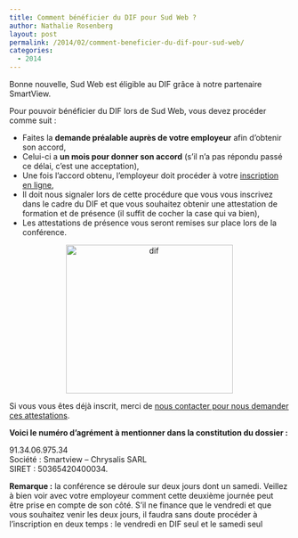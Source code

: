 ```yaml
---
title: Comment bénéficier du DIF pour Sud Web ?
author: Nathalie Rosenberg
layout: post
permalink: /2014/02/comment-beneficier-du-dif-pour-sud-web/
categories:
  - 2014
---
```


Bonne nouvelle, Sud Web est éligible au DIF grâce à notre partenaire SmartView.

Pour pouvoir bénéficier du DIF lors de Sud Web, vous devez procéder comme suit :

  * Faites la **demande préalable auprès de votre employeur** afin d’obtenir son accord,
  * Celui-ci a **un mois pour donner son accord** (s’il n’a pas répondu passé ce délai, c’est une acceptation),
  * Une fois l’accord obtenu, l’employeur doit procéder à votre [inscription en ligne][2],
  * Il doit nous signaler lors de cette procédure que vous vous inscrivez dans le cadre du DIF et que vous souhaitez obtenir une attestation de formation et de présence (il suffit de cocher la case qui va bien),
  * Les attestations de présence vous seront remises sur place lors de la conférence.

<p style="text-align: center;">
  <a href="http://sudweb.fr/blog/wp-content/uploads/2014/02/dif.png"><img class="size-medium wp-image-1202 aligncenter" alt="dif" src="http://sudweb.fr/blog/wp-content/uploads/2014/02/dif-300x267.png" width="300" height="267" /></a>
</p>

Si vous vous êtes déjà inscrit, merci de [nous contacter pour nous demander ces attestations][3].

**Voici le numéro d’agrément à mentionner dans la constitution du dossier :**

91.34.06.975.34  
Société : Smartview – Chrysalis SARL  
SIRET : 50365420400034.

**Remarque :** la conférence se déroule sur deux jours dont un samedi. Veillez à bien voir avec votre employeur comment cette deuxième journée peut être prise en compte de son côté. S&rsquo;il ne finance que le vendredi et que vous souhaitez venir les deux jours, il faudra sans doute procéder à l&rsquo;inscription en deux temps : le vendredi en DIF seul et le samedi seul

 [1]: http://www.smartview.fr
 [2]: http://sudweb.fr/2014/inscription.html
 [3]: http://sudweb.fr/blog/contact/ "Contact"

